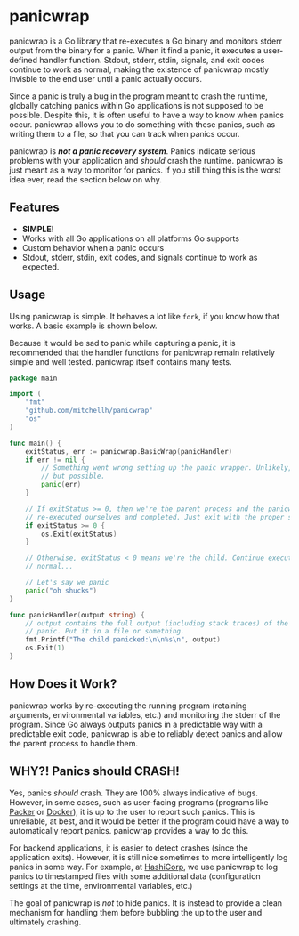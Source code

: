 # panicwrap

panicwrap is a Go library that re-executes a Go binary and monitors stderr
output from the binary for a panic. When it find a panic, it executes a
user-defined handler function. Stdout, stderr, stdin, signals, and exit
codes continue to work as normal, making the existence of panicwrap mostly
invisble to the end user until a panic actually occurs.

Since a panic is truly a bug in the program meant to crash the runtime,
globally catching panics within Go applications is not supposed to be possible.
Despite this, it is often useful to have a way to know when panics occur.
panicwrap allows you to do something with these panics, such as writing them
to a file, so that you can track when panics occur.

panicwrap is ***not a panic recovery system***. Panics indicate serious
problems with your application and _should_ crash the runtime. panicwrap
is just meant as a way to monitor for panics. If you still thing this is
the worst idea ever, read the section below on why.

## Features

* **SIMPLE!**
* Works with all Go applications on all platforms Go supports
* Custom behavior when a panic occurs
* Stdout, stderr, stdin, exit codes, and signals continue to work as
  expected.

## Usage

Using panicwrap is simple. It behaves a lot like `fork`, if you know
how that works. A basic example is shown below.

Because it would be sad to panic while capturing a panic, it is recommended
that the handler functions for panicwrap remain relatively simple and well
tested. panicwrap itself contains many tests.

```go
package main

import (
	"fmt"
	"github.com/mitchellh/panicwrap"
	"os"
)

func main() {
	exitStatus, err := panicwrap.BasicWrap(panicHandler)
	if err != nil {
		// Something went wrong setting up the panic wrapper. Unlikely,
		// but possible.
		panic(err)
	}

	// If exitStatus >= 0, then we're the parent process and the panicwrap
	// re-executed ourselves and completed. Just exit with the proper status.
	if exitStatus >= 0 {
		os.Exit(exitStatus)
	}

	// Otherwise, exitStatus < 0 means we're the child. Continue executing as
	// normal...

	// Let's say we panic
	panic("oh shucks")
}

func panicHandler(output string) {
	// output contains the full output (including stack traces) of the
	// panic. Put it in a file or something.
	fmt.Printf("The child panicked:\n\n%s\n", output)
	os.Exit(1)
}
```

## How Does it Work?

panicwrap works by re-executing the running program (retaining arguments,
environmental variables, etc.) and monitoring the stderr of the program.
Since Go always outputs panics in a predictable way with a predictable
exit code, panicwrap is able to reliably detect panics and allow the parent
process to handle them.

## WHY?! Panics should CRASH!

Yes, panics _should_ crash. They are 100% always indicative of bugs.
However, in some cases, such as user-facing programs (programs like
[Packer](http://github.com/mitchellh/packer) or
[Docker](http://github.com/dotcloud/docker)), it is up to the user to
report such panics. This is unreliable, at best, and it would be better if the
program could have a way to automatically report panics. panicwrap provides
a way to do this.

For backend applications, it is easier to detect crashes (since the application
exits). However, it is still nice sometimes to more intelligently log
panics in some way. For example, at [HashiCorp](http://www.hashicorp.com),
we use panicwrap to log panics to timestamped files with some additional
data (configuration settings at the time, environmental variables, etc.)

The goal of panicwrap is _not_ to hide panics. It is instead to provide
a clean mechanism for handling them before bubbling the up to the user
and ultimately crashing.
